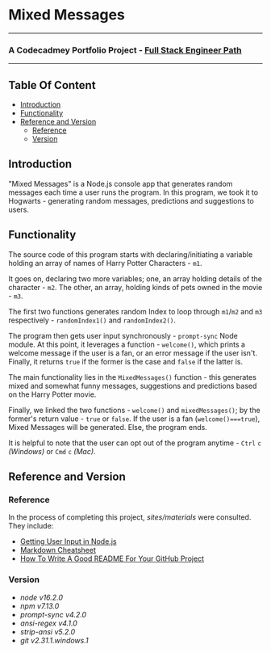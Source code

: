 # Mixed Messages

---

### A Codecadmey Portfolio Project - [Full Stack Engineer Path](https://www.codecademy.com/learn/paths/full-stack-engineer-career-path)

---

## Table Of Content

+ [Introduction](#introduction)
+ [Functionality](#functionality)
+ [Reference and Version](#reference-and-version)
  + [Reference](#reference)
  + [Version](#version)

## Introduction

"Mixed Messages" is a Node.js console app that generates
random messages each time a user runs the program. In this
program, we took it to Hogwarts - generating random messages,
predictions and suggestions to users.

## Functionality

The source code of this program starts with declaring/initiating
a variable holding an array of names of Harry Potter Characters - `m1`.

It goes on, declaring two more variables; one, an array holding details of the character - `m2`.
The other, an array, holding kinds of pets owned in the movie - `m3`.

The first two functions generates random Index to loop through `m1`/`m2` and `m3` respectively -
`randomIndex1()` and `randomIndex2()`.

The program then gets user input synchronously - `prompt-sync` Node module. At this point,
it leverages a function - `welcome()`, which prints a welcome message if the user is a fan,
or an error message if the user isn't. Finally, it returns `true` if the former is the case and
`false` if the latter is.

The main functionality lies in the `MixedMessages()` function - this generates mixed and somewhat funny
messages, suggestions and predictions based on the Harry Potter movie.

Finally, we linked the two functions - `welcome()` and `mixedMessages()`; by the former's return value - `true` or `false`.
If the user is a fan (`welcome()===true`), Mixed Messages will be generated. Else, the program ends.

It is helpful to note that the user can opt out of the program anytime - `Ctrl` `c` _(Windows)_ or `Cmd` `c` _(Mac)_.

## Reference and Version

### Reference

In the process of completing this project, _sites/materials_ were consulted. They include:

+ [Getting User Input in Node.js](https://www.codecademy.com/articles/getting-user-input-in-node-js)
+ [Markdown Cheatsheet](https://github.com/adam-p/markdown-here/wiki/Markdown-Cheatsheet)
+ [How To Write A Good README For Your GitHub Project](https://bulldogjob.com/news/449-how-to-write-a-good-readme-for-your-github-project)

### Version

+ _node v16.2.0_
+ _npm v7.13.0_
+ _prompt-sync v4.2.0_
+ _ansi-regex v4.1.0_
+ _strip-ansi v5.2.0_
+ _git v2.31.1.windows.1_
